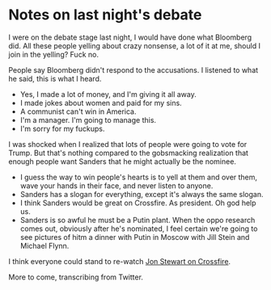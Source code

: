# Notes on last night's debate
I were on the debate stage last night, I would have done what Bloomberg did. All these people yelling about crazy nonsense, a lot of it at me, should I join in the yelling? Fuck no.

People say Bloomberg didn't respond to the accusations. I listened to what he said, this is what I heard.
* Yes, I made a lot of money, and I'm giving it all away.
* I made jokes about women and paid for my sins. 
* A communist can't win in America.
* I'm a manager. I'm going to manage this. 
* I'm sorry for my fuckups. 

I was shocked when I realized that lots of people were going to vote for Trump. But that's nothing compared to the gobsmacking realization that enough people want Sanders that he might actually be the nominee.
* I guess the way to win people's hearts is to yell at them and over them, wave your hands in their face, and never listen to anyone.
* Sanders has a slogan for everything, except it's always the same slogan.
* I think Sanders would be great on Crossfire. As president. Oh god help us.
* Sanders is so awful he must be a Putin plant. When the oppo research comes out, obviously after he's nominated, I feel certain we're going to see pictures of hitm a dinner with Putin in Moscow with Jill Stein and Michael Flynn.

I think everyone could stand to re-watch <a href="https://www.youtube.com/watch?v=aFQFB5YpDZE">Jon Stewart on Crossfire</a>.

More to come, transcribing from Twitter.

